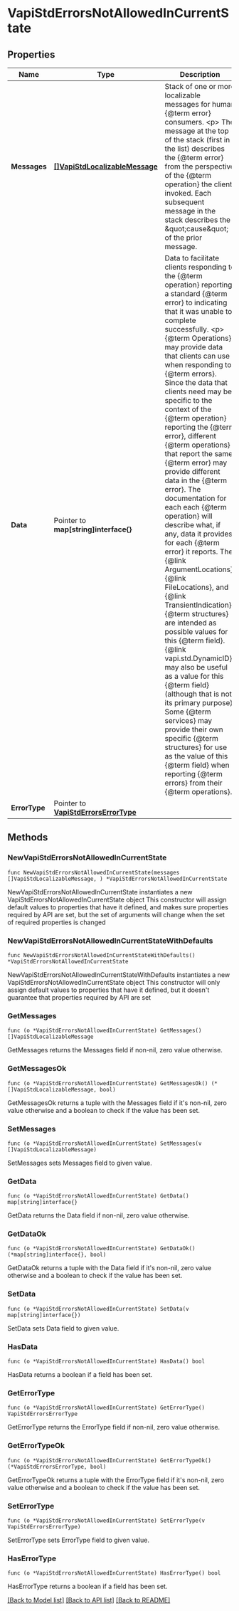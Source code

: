 # VapiStdErrorsNotAllowedInCurrentState

## Properties

Name | Type | Description | Notes
------------ | ------------- | ------------- | -------------
**Messages** | [**[]VapiStdLocalizableMessage**](VapiStdLocalizableMessage.md) | Stack of one or more localizable messages for human {@term error} consumers. &lt;p&gt; The message at the top of the stack (first in the list) describes the {@term error} from the perspective of the {@term operation} the client invoked. Each subsequent message in the stack describes the \&quot;cause\&quot; of the prior message. | 
**Data** | Pointer to **map[string]interface{}** | Data to facilitate clients responding to the {@term operation} reporting a standard {@term error} to indicating that it was unable to complete successfully. &lt;p&gt; {@term Operations} may provide data that clients can use when responding to {@term errors}.  Since the data that clients need may be specific to the context of the {@term operation} reporting the {@term error}, different {@term operations} that report the same {@term error} may provide different data in the {@term error}.  The documentation for each each {@term operation} will describe what, if any, data it provides for each {@term error} it reports. The {@link ArgumentLocations}, {@link FileLocations}, and {@link TransientIndication} {@term structures} are intended as possible values for this {@term field}.  {@link vapi.std.DynamicID} may also be useful as a value for this {@term field} (although that is not its primary purpose).  Some {@term services} may provide their own specific {@term structures} for use as the value of this {@term field} when reporting {@term errors} from their {@term operations}. | [optional] 
**ErrorType** | Pointer to [**VapiStdErrorsErrorType**](VapiStdErrorsErrorType.md) |  | [optional] 

## Methods

### NewVapiStdErrorsNotAllowedInCurrentState

`func NewVapiStdErrorsNotAllowedInCurrentState(messages []VapiStdLocalizableMessage, ) *VapiStdErrorsNotAllowedInCurrentState`

NewVapiStdErrorsNotAllowedInCurrentState instantiates a new VapiStdErrorsNotAllowedInCurrentState object
This constructor will assign default values to properties that have it defined,
and makes sure properties required by API are set, but the set of arguments
will change when the set of required properties is changed

### NewVapiStdErrorsNotAllowedInCurrentStateWithDefaults

`func NewVapiStdErrorsNotAllowedInCurrentStateWithDefaults() *VapiStdErrorsNotAllowedInCurrentState`

NewVapiStdErrorsNotAllowedInCurrentStateWithDefaults instantiates a new VapiStdErrorsNotAllowedInCurrentState object
This constructor will only assign default values to properties that have it defined,
but it doesn't guarantee that properties required by API are set

### GetMessages

`func (o *VapiStdErrorsNotAllowedInCurrentState) GetMessages() []VapiStdLocalizableMessage`

GetMessages returns the Messages field if non-nil, zero value otherwise.

### GetMessagesOk

`func (o *VapiStdErrorsNotAllowedInCurrentState) GetMessagesOk() (*[]VapiStdLocalizableMessage, bool)`

GetMessagesOk returns a tuple with the Messages field if it's non-nil, zero value otherwise
and a boolean to check if the value has been set.

### SetMessages

`func (o *VapiStdErrorsNotAllowedInCurrentState) SetMessages(v []VapiStdLocalizableMessage)`

SetMessages sets Messages field to given value.


### GetData

`func (o *VapiStdErrorsNotAllowedInCurrentState) GetData() map[string]interface{}`

GetData returns the Data field if non-nil, zero value otherwise.

### GetDataOk

`func (o *VapiStdErrorsNotAllowedInCurrentState) GetDataOk() (*map[string]interface{}, bool)`

GetDataOk returns a tuple with the Data field if it's non-nil, zero value otherwise
and a boolean to check if the value has been set.

### SetData

`func (o *VapiStdErrorsNotAllowedInCurrentState) SetData(v map[string]interface{})`

SetData sets Data field to given value.

### HasData

`func (o *VapiStdErrorsNotAllowedInCurrentState) HasData() bool`

HasData returns a boolean if a field has been set.

### GetErrorType

`func (o *VapiStdErrorsNotAllowedInCurrentState) GetErrorType() VapiStdErrorsErrorType`

GetErrorType returns the ErrorType field if non-nil, zero value otherwise.

### GetErrorTypeOk

`func (o *VapiStdErrorsNotAllowedInCurrentState) GetErrorTypeOk() (*VapiStdErrorsErrorType, bool)`

GetErrorTypeOk returns a tuple with the ErrorType field if it's non-nil, zero value otherwise
and a boolean to check if the value has been set.

### SetErrorType

`func (o *VapiStdErrorsNotAllowedInCurrentState) SetErrorType(v VapiStdErrorsErrorType)`

SetErrorType sets ErrorType field to given value.

### HasErrorType

`func (o *VapiStdErrorsNotAllowedInCurrentState) HasErrorType() bool`

HasErrorType returns a boolean if a field has been set.


[[Back to Model list]](../README.md#documentation-for-models) [[Back to API list]](../README.md#documentation-for-api-endpoints) [[Back to README]](../README.md)


